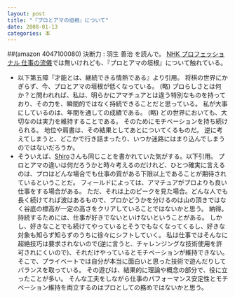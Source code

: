 ```yaml
---
layout: post
title: "『プロとアマの垣根』について"
date: 2008-01-13
categories: 本
---
```

 ##(amazon 4047100080)  決断力 : 羽生 善治
を読んで。
[NHK プロフェッショナル 仕事の流儀](http://www.nhk.or.jp/professional/)では無いけれども、『プロとアマの垣根』について触れている。
- 以下第五障『才能とは、継続できる情熱である』より引用。
 将棋の世界にかぎらず、今、プロとアマの垣根が低くなっている。
(略)
 プロらしさとは何か？と問われれば、私は、明らかにアマチュアとは違う特別なものを持っており、その力を、瞬間的ではなく持続できることだと思っている。
 私が大事にしているのは、年間を通しての成績である。
(略)
 どの世界においても、大切なのは実力を維持することである。
 そのためにモチベーションを持ち続けられる。
 地位や肩書は、その結果としてあとについてくるものだ。
 逆に考えてしまうと、どこかで行き詰まったり、いつか迷路にはまり込んでしまうのではないだろうか。
- そういえば、[Shiro](http://practical-scheme.net/wiliki/wiliki.cgi?Shiro)さんも同じことを書かれていた気がする。以下引用。
 プロとアマの違いは何だろうかと時々考えるのだけれど、ひとつ確実に言えるのは、プロはどんな場合でも仕事の質がある下限以上であることが期待されているということだ。
 フィールドによっては、アマチュアがプロよりも良い仕事をする場合がある。
 ただ、それは上のピークを見た場合。どんな人でも長く続けてれば波はあるもので、プロかどうかを分けるのは山の頂きではなく谷底の標高が一定の高さをクリアしていることではないかと思う。
納得。
持続するためには、仕事が好きでないといけないということがある。
しかし、好きなことでも続けてやっているとそうでもなくなってくるし、好きな対象も知らず知らずのうちに徐々にシフトしていく。
私は仕事ではそんなに超絶技巧は要求されないので(逆に言うと、チャレンジングな技術使用を許可されにくいので)、それだけやっているとモチベーションが維持できない。
そこで、プライベートでは自分が本当に面白いと思った技術で遊んだりしてバランスを取っている。
その遊びは、結果的に理論や概念の部分で、役に立ったことが多い。
そんな工夫をしながら仕事のパフォーマンス安定性とモチベーション維持を両立するのはプロとしての務めではないかと思う。
